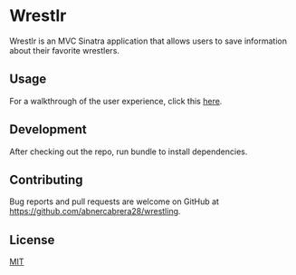 # Wrestlr

Wrestlr is an MVC Sinatra application that allows users to save information about their favorite wrestlers.

## Usage

For a walkthrough of the user experience, click this [here](https://youtu.be/wF-voPCy604).

## Development

After checking out the repo, run bundle to install dependencies. 

## Contributing
Bug reports and pull requests are welcome on GitHub at https://github.com/abnercabrera28/wrestling.

## License
[MIT](https://github.com/abnercabrera28/wrestling/blob/main/LICENSE)